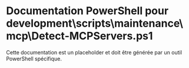 # Documentation PowerShell pour development\scripts\maintenance\mcp\Detect-MCPServers.ps1

Cette documentation est un placeholder et doit être générée par un outil PowerShell spécifique.
